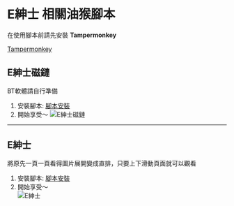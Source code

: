 # E紳士 相關油猴腳本

在使用腳本前請先安裝 **Tampermonkey** 

[Tampermonkey](https://www.tampermonkey.net/)  

## E紳士磁鏈
BT軟體請自行準備
  1. 安裝腳本:
    [腳本安裝](https://github.com/ThanatosDi/Tampermonkey-Script/raw/master/E%E7%B4%B3%E5%A3%AB/E%E7%B4%B3%E5%A3%AB%E7%A3%81%E9%8F%88.user.js)
  2. 開始享受～
![E紳士磁鏈](https://raw.githubusercontent.com/ThanatosDi/Tampermonkey-Script/master/E%E7%B4%B3%E5%A3%AB/imgs/magnet.png)
----
## E紳士
將原先一頁一頁看得圖片展開變成直排，只要上下滑動頁面就可以觀看
  1. 安裝腳本:
    [腳本安裝](https://github.com/ThanatosDi/Tampermonkey-Script/raw/master/E%E7%B4%B3%E5%A3%AB/E%E7%B4%B3%E5%A3%AB.user.js)
  2. 開始享受～  
![E紳士](https://raw.githubusercontent.com/ThanatosDi/Tampermonkey-Script/master/E%E7%B4%B3%E5%A3%AB/imgs/read.png)
